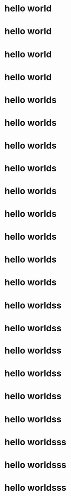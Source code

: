 # hello world
# hello world
# hello world
# hello world
# hello worlds
# hello worlds
# hello worlds
# hello worlds
# hello worlds
# hello worlds
# hello worlds
# hello worlds
# hello worlds
# hello worldss
# hello worldss
# hello worldss
# hello worldss
# hello worldss
# hello worldss
# hello worldsss
# hello worldsss
# hello worldsss

